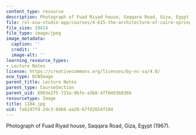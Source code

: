 ```yaml
---
content_type: resource
description: Photograph of Fuad Riyad house, Saqqara Road, Giza, Egypt (1967).
file: /ol-ocw-studio-app/courses/4-615-the-architecture-of-cairo-spring-2002/fa6297fd2dc304b0aa2067fd2654f104_1184.jpg
file_size: 19414
file_type: image/jpeg
image_metadata:
  caption: ''
  credit: ''
  image-alt: ''
learning_resource_types:
- Lecture Notes
license: https://creativecommons.org/licenses/by-nc-sa/4.0/
ocw_type: OCWImage
parent_title: Lecture Notes
parent_type: CourseSection
parent_uid: 6903e2f5-731a-0bfe-a3b8-4ff0493b836b
resourcetype: Image
title: 1184.jpg
uid: fa6297fd-2dc3-04b0-aa20-67fd2654f104
---
```

Photograph of Fuad Riyad house, Saqqara Road, Giza, Egypt (1967).